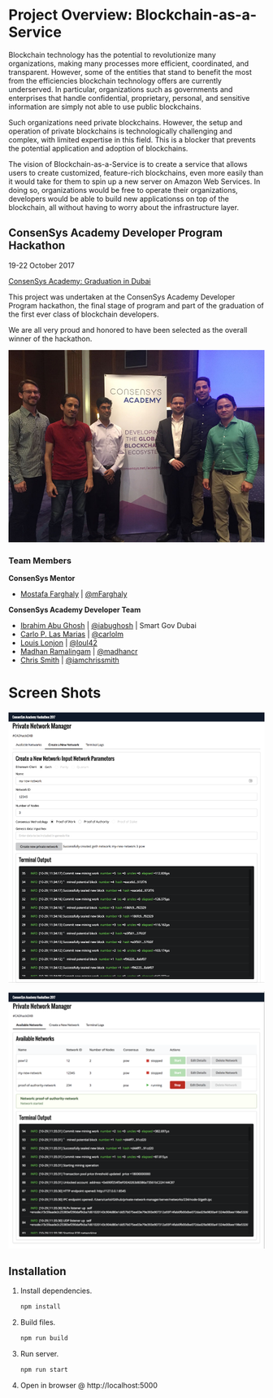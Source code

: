 # Project Overview: Blockchain-as-a-Service

Blockchain technology has the potential to revolutionize many organizations, making many processes more efficient, coordinated, and transparent.  However, some of the entities that stand to benefit the most from the efficiencies blockchain technology offers are currently underserved.  In particular, organizations such as governments and enterprises that handle confidential, proprietary, personal, and sensitive information are simply not able to use public blockchains.

Such organizations need private blockchains.  However, the setup and operation of private blockchains is technologically challenging and complex, with limited expertise in this field.  This is a blocker that prevents the potential application and adoption of blockchains.

The vision of Blockchain-as-a-Service is to create a service that allows users to create customized, feature-rich blockchains, even more easily than it would take for them to spin up a new server on Amazon Web Services.  In doing so, organizations would be free to operate their organizations, developers would be able to build new applicationss on top of the blockchain, all without having to worry about the infrastructure layer.

## ConsenSys Academy Developer Program Hackathon

19-22 October 2017

[ConsenSys Academy: Graduation in Dubai](https://media.consensys.net/the-2017-blockchain-developer-course-graduates-in-dubai-4ad4cb315cd2)

This project was undertaken at the ConsenSys Academy Developer Program hackathon, the final stage of program and part of the graduation of the first ever class of blockchain developers.

We are all very proud and honored to have been selected as the overall winner of the hackathon.

![BAAS Team](images/BAAS-team.jpg)

### Team Members

**ConsenSys Mentor**
- [Mostafa Farghaly](https://www.linkedin.com/in/mostafafarghaly/) | [@mFarghaly](https://github.com/mFarghaly)

**ConsenSys Academy Developer Team**
- [Ibrahim Abu Ghosh](https://www.linkedin.com/in/ibrahim-abu-ghosh-b4878235/) | [@iabughosh](https://github.com/iabughosh) | Smart Gov Dubai
- [Carlo P. Las Marias]() | [@carlolm](https://github.com/carlolm)
- [Louis Lonjon]() | [@loul42](https://github.com/loul42)
- [Madhan Ramalingam]() | [@madhancr](https://github.com/madhancr)
- [Chris Smith]() | [@iamchrissmith](https://github.com/iamchrissmith)

# Screen Shots

![Create a new blockchain](images/create-network.png)

![List of blockchains](images/network-monitor.png)



## Installation

1. Install dependencies.
    ```javascript
    npm install
    ```

2. Build files.
    ```javascript
    npm run build
    ```

3. Run server.
    ```javascript
    npm run start
    ```

4. Open in browser @ http://localhost:5000